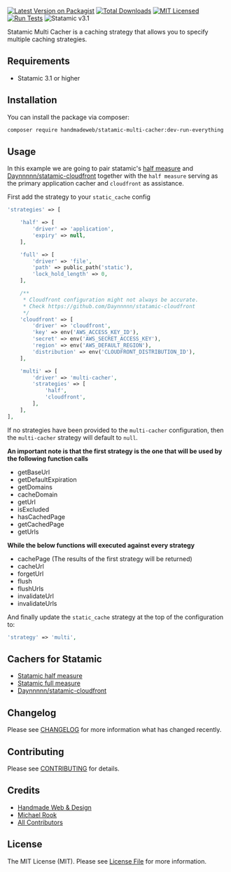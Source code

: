 [![Latest Version on Packagist](https://img.shields.io/packagist/v/handmadeweb/statamic-multi-cacher.svg?style=flat-square)](https://packagist.org/packages/handmadeweb/statamic-multi-cacher)
[![Total Downloads](https://img.shields.io/packagist/dt/handmadeweb/statamic-multi-cacher.svg?style=flat-square)](https://packagist.org/packages/handmadeweb/statamic-multi-cacher)
[![MIT Licensed](https://img.shields.io/badge/license-MIT-blue.svg?style=flat-square)](LICENSE.md)
[![Run Tests](https://github.com/handmadeweb/statamic-multi-cacher/actions/workflows/tests.yml/badge.svg)](https://github.com/handmadeweb/statamic-multi-cacher/actions/workflows/tests.yml)
![Statamic v3.1](https://img.shields.io/badge/Statamic-3.1+-FF269E?style=flat-square)

Statamic Multi Cacher is a caching strategy that allows you to specify multiple caching strategies.

## Requirements
* Statamic 3.1 or higher

## Installation

You can install the package via composer:

```bash
composer require handmadeweb/statamic-multi-cacher:dev-run-everything
```

## Usage

In this example we are going to pair statamic's [half measure](https://statamic.dev/static-caching#application-driver) and [Daynnnnn/statamic-cloudfront](https://github.com/Daynnnnn/statamic-cloudfront) together with the `half measure` serving as the primary application cacher and `cloudfront` as assistance.

First add the strategy to your `static_cache` config

```php
'strategies' => [

    'half' => [
        'driver' => 'application',
        'expiry' => null,
    ],

    'full' => [
        'driver' => 'file',
        'path' => public_path('static'),
        'lock_hold_length' => 0,
    ],

    /**
     * Cloudfront configuration might not always be accurate.
     * Check https://github.com/Daynnnnn/statamic-cloudfront
     */
    'cloudfront' => [
        'driver' => 'cloudfront',
        'key' => env('AWS_ACCESS_KEY_ID'),
        'secret' => env('AWS_SECRET_ACCESS_KEY'),
        'region' => env('AWS_DEFAULT_REGION'),
        'distribution' => env('CLOUDFRONT_DISTRIBUTION_ID'),
    ],

    'multi' => [
        'driver' => 'multi-cacher',
        'strategies' => [
            'half',
            'cloudfront',
        ],
    ],
],
```

If no strategies have been provided to the `multi-cacher` configuration, then the `multi-cacher` strategy will default to `null`.

**An important note is that the first strategy is the one that will be used by the following function calls**
* getBaseUrl
* getDefaultExpiration
* getDomains
* cacheDomain
* getUrl
* isExcluded
* hasCachedPage
* getCachedPage
* getUrls

**While the below functions will executed against every strategy**
* cachePage (The results of the first strategy will be returned)
* cacheUrl
* forgetUrl
* flush
* flushUrls
* invalidateUrl
* invalidateUrls

And finally update the `static_cache` strategy at the top of the configuration to:
```php
'strategy' => 'multi',
```

## Cachers for Statamic

- [Statamic half measure](https://statamic.dev/static-caching#application-driver)
- [Statamic full measure](https://statamic.dev/static-caching#file-driver)
- [Daynnnnn/statamic-cloudfront](https://github.com/Daynnnnn/statamic-cloudfront)

## Changelog

Please see [CHANGELOG](https://github.com/handmadeweb/statamic-multi-cacher/blob/main/CHANGELOG.md) for more information what has changed recently.

## Contributing

Please see [CONTRIBUTING](https://github.com/handmadeweb/statamic-multi-cacher/blob/main/CONTRIBUTING.md) for details.

## Credits

- [Handmade Web & Design](https://github.com/handmadeweb)
- [Michael Rook](https://github.com/michaelr0)
- [All Contributors](https://github.com/handmadeweb/statamic-multi-cacher/graphs/contributors)

## License

The MIT License (MIT). Please see [License File](https://github.com/handmadeweb/statamic-multi-cacher/blob/main/LICENSE.md) for more information.
